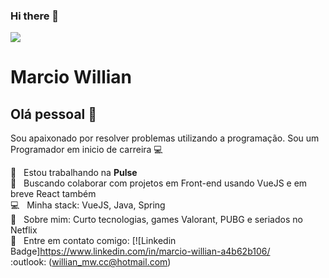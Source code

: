 ### Hi there 👋

<!--
**marciowillian/marciowillian** is a ✨ _special_ ✨ repository because its `README.md` (this file) appears on your GitHub profile.

Here are some ideas to get you started:

- 🔭 I’m currently working on ...
- 🌱 I’m currently learning ...
- 👯 I’m looking to collaborate on ...
- 🤔 I’m looking for help with ...
- 💬 Ask me about ...
- 📫 How to reach me: ...
- 😄 Pronouns: ...
- ⚡ Fun fact: ...
-->

<img width="auto" src="https://github.com/tgmarinho/tgmarinho/blob/master/banner.png">


# Marcio Willian

## Olá pessoal 👋
Sou apaixonado por resolver problemas utilizando a programação.
Sou um Programador em inicio de carreira :computer:

 :rocket:  &nbsp; Estou trabalhando na **Pulse**
 <br/> :purple_heart: &nbsp; Buscando colaborar com projetos em Front-end usando VueJS e em breve React também
 <br/> :computer: &nbsp; Minha stack: VueJS, Java, Spring
 <br/> 💬  &nbsp; Sobre mim: Curto tecnologias, games Valorant, PUBG e seriados no Netflix
 <br/> :email: &nbsp; Entre em contato comigo: [![Linkedin Badge]https://www.linkedin.com/in/marcio-willian-a4b62b106/
 <br /> :outlook: (willian_mw.cc@hotmail.com)
